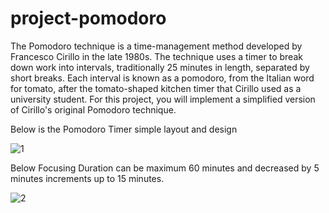 # project-pomodoro


The Pomodoro technique is a time-management method developed by Francesco Cirillo in the late 1980s. The technique uses a timer to break down work into intervals, traditionally 25 minutes in length, separated by short breaks. Each interval is known as a pomodoro, from the Italian word for tomato, after the tomato-shaped kitchen timer that Cirillo used as a university student. For this project, you will implement a simplified version of Cirillo's original Pomodoro technique.


Below is the Pomodoro Timer simple layout and design

![1](https://user-images.githubusercontent.com/2255448/117388193-e76b2280-aeaf-11eb-8f6d-50a9536919fc.png)

Below Focusing Duration can be maximum 60 minutes and decreased by 5 minutes increments up to 15 minutes.

![2](https://user-images.githubusercontent.com/2255448/117388755-e686c080-aeb0-11eb-912f-f791521c8435.png)


